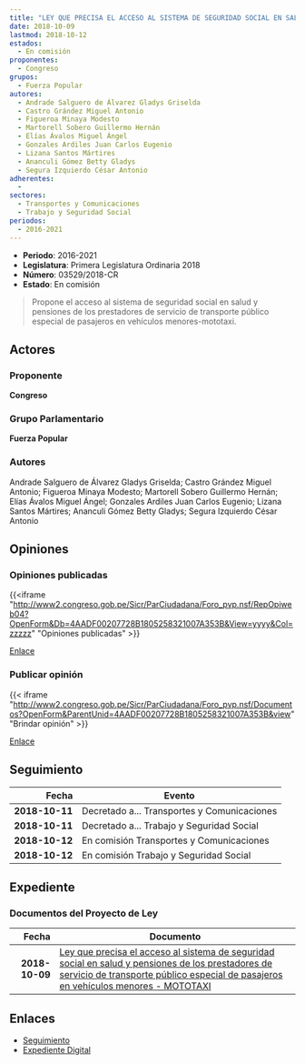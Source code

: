 ```yaml
---
title: "LEY QUE PRECISA EL ACCESO AL SISTEMA DE SEGURIDAD SOCIAL EN SALUD Y PENSIONES DE LOS PRESTADORES DE SERVICIO DE TRANSPORTE PÚBLICO ESPECIAL DE PASAJEROS EN VEHÍCULOS MENORES-MOTOTAXI"
date: 2018-10-09
lastmod: 2018-10-12
estados: 
  - En comisión
proponentes: 
  - Congreso
grupos: 
  - Fuerza Popular
autores: 
  - Andrade Salguero de Álvarez Gladys Griselda
  - Castro Grández Miguel Antonio
  - Figueroa Minaya Modesto
  - Martorell Sobero Guillermo Hernán
  - Elías Ávalos Miguel Ángel
  - Gonzales Ardiles Juan Carlos Eugenio
  - Lizana Santos Mártires
  - Ananculi Gómez Betty Gladys
  - Segura Izquierdo César Antonio
adherentes: 
  - 
sectores: 
  - Transportes y Comunicaciones
  - Trabajo y Seguridad Social
periodos: 
  - 2016-2021
---
```


- **Periodo**: 2016-2021
- **Legislatura**: Primera Legislatura Ordinaria 2018
- **Número**: 03529/2018-CR
- **Estado**: En comisión

> Propone el acceso al sistema de seguridad social en salud y pensiones de los prestadores de servicio de transporte público especial de pasajeros en vehículos menores-mototaxi.


## Actores

### Proponente

**Congreso**

### Grupo Parlamentario

**Fuerza Popular**

### Autores

Andrade Salguero de Álvarez Gladys Griselda; Castro Grández Miguel Antonio; Figueroa Minaya Modesto; Martorell Sobero Guillermo Hernán; Elías Ávalos Miguel Ángel; Gonzales Ardiles Juan Carlos Eugenio; Lizana Santos Mártires; Ananculi Gómez Betty Gladys; Segura Izquierdo César Antonio


## Opiniones

### Opiniones publicadas

{{<iframe "http://www2.congreso.gob.pe/Sicr/ParCiudadana/Foro_pvp.nsf/RepOpiweb04?OpenForm&Db=4AADF00207728B1805258321007A353B&View=yyyy&Col=zzzzz" "Opiniones publicadas" >}}

[Enlace](http://www2.congreso.gob.pe/Sicr/ParCiudadana/Foro_pvp.nsf/RepOpiweb04?OpenForm&Db=4AADF00207728B1805258321007A353B&View=yyyy&Col=zzzzz)
### Publicar opinión

{{< iframe "http://www2.congreso.gob.pe/Sicr/ParCiudadana/Foro_pvp.nsf/Documentos?OpenForm&ParentUnid=4AADF00207728B1805258321007A353B&view" "Brindar opinión" >}}

[Enlace](http://www2.congreso.gob.pe/Sicr/ParCiudadana/Foro_pvp.nsf/Documentos?OpenForm&ParentUnid=4AADF00207728B1805258321007A353B&view)

## Seguimiento

| Fecha | Evento |
|------:|--------|
| **2018-10-11** | Decretado a... Transportes y Comunicaciones|
| **2018-10-11** | Decretado a... Trabajo y Seguridad Social|
| **2018-10-12** | En comisión Transportes y Comunicaciones|
| **2018-10-12** | En comisión Trabajo y Seguridad Social|


## Expediente


### Documentos del Proyecto de Ley

| Fecha | Documento |
|------:|--------|
| **2018-10-09** | [Ley que precisa el acceso al sistema de seguridad social en salud y pensiones de los prestadores de servicio de transporte público especial de pasajeros en vehículos menores - MOTOTAXI](http://www.leyes.congreso.gob.pe/Documentos/2016_2021/Proyectos_de_Ley_y_de_Resoluciones_Legislativas/PL0352920181009.pdf) |

## Enlaces 

- [Seguimiento](http://www2.congreso.gob.pe/Sicr/TraDocEstProc/CLProLey2016.nsf/f7fff46988ca05b1052578e100829cc7/85519156ea2e8ade05258321007dc2be?OpenDocument)
- [Expediente Digital](http://www2.congreso.gob.pe/Sicr/TraDocEstProc/CLProLey2016.nsf/f7fff46988ca05b1052578e100829cc7/85519156ea2e8ade05258321007dc2be?OpenDocument&Click=05257FB7005EB655.eb71d0cf91d8294e05256cdf006b5706/$Body/0.1C6C)

